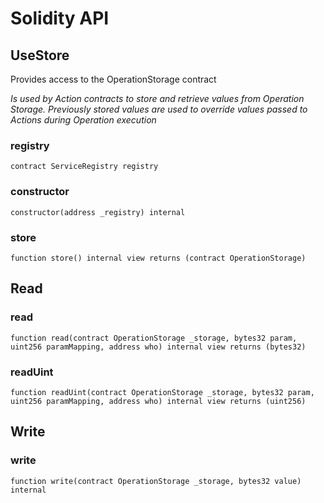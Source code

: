 # Solidity API

## UseStore

Provides access to the OperationStorage contract

_Is used by Action contracts to store and retrieve values from Operation Storage.
Previously stored values are used to override values passed to Actions during Operation execution_

### registry

```solidity
contract ServiceRegistry registry
```

### constructor

```solidity
constructor(address _registry) internal
```

### store

```solidity
function store() internal view returns (contract OperationStorage)
```

## Read

### read

```solidity
function read(contract OperationStorage _storage, bytes32 param, uint256 paramMapping, address who) internal view returns (bytes32)
```

### readUint

```solidity
function readUint(contract OperationStorage _storage, bytes32 param, uint256 paramMapping, address who) internal view returns (uint256)
```

## Write

### write

```solidity
function write(contract OperationStorage _storage, bytes32 value) internal
```

